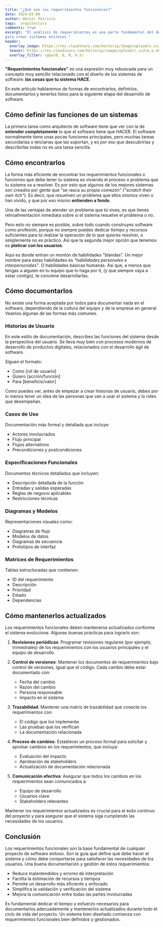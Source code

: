 ```yaml
---
title: "¿Qué son los requerimientos funcionales?"
date: 2024-03-09
author: Héctor Patricio
tags:  arquitectura 
comments: true
excerpt: "El análisis de requerimientos es una parte fundamental del desarrollo de software y es importantísima
para crear sistemas exitosos."
header:
  overlay_image: https://res.cloudinary.com/hectorip/image/upload/c_scale,w_1400/v1731216878/isabelle-mannino-USOSteP8hOw-unsplash_cbxmst.jpg
  teaser: https://res.cloudinary.com/hectorip/image/upload/c_scale,w_400/v1731216878/isabelle-mannino-USOSteP8hOw-unsplash_cbxmst.jpg
  overlay_filter: rgba(0, 0, 0, 0.5)
---
```


**"Requerimientos funcionales"** es una expresión muy rebuscada para un concepto
muy sencillo relacionado con el diseño de los sistemas de software: **las
cosas que tu sistema HACE**.

En este artículo hablaremos de formas de encontrarlos, definirlos, documentarlos
y tenerlos listos para la siguiente etapa del desarrollo de software.

## Cómo definir las funciones de un sistemas

La primera tarea como arquitecto de software tiene que ver con la de
**entender completamente** lo que el software tiene que HACER. El software
normalmente tiene unas pocas funciones principales, pero muchas tareas
secundarias o terciarias que las soportan, y es por eso que descubrirlas
y describirlas todas no es una tarea sencilla.

## Cómo encontrarlos

La forma más eficiente de encontrar los requerimientos funcionales o funciones
que debe tener tu sistema es viviendo el proceso o problema que tu sistema va a
resolver. Es por esto que algunos de los mejores sistemas son creados por gente
que "se rasca su propia comezón" (_"scratch their own itch"_). Es decir, que
resuelven un problema que ellos mismos viven o han vivido, y que por eso
mismo **entienden a fondo**.

Una de las ventajas de atender un problema que tú vives, es que tienes
retroalimentación inmediata sobre si el sistema resuelve el problema o no.

Pero esto no siempre es posible, sobre todo cuando construyes software como
profesión, porque no siempre puedes dedicar tiempo y recursos suficientes para
tú realizar la operación de lo que quieres resolver, o simplemente no es práctico.
Así que la segunda mejor opción que tenemos es **platicar con los usuarios**.

Aquí es donde entran un montón de habilidades "blandas". Un mejor nombre para estas
habilidades es _"habilidades personales e interpersonales"_. O habilidades básicas
humanas. Así que, a menos que tengas a alguien en tu equipo que lo haga por ti,
(y que siempre vaya a estar contigo), te conviene desarrollarlas.

## Cómo documentarlos

No existe una forma aceptada por todos para documentar nada en el software,
dependiendo de la cultura del equipo y de la empresa en general. Veamos algunas
de las formas más comunes.

### Historias de Usuario

En este estilo de documentación, describes las funciones del sistema desde la
perspectiva del usuario. Se lleva muy bien con procesos modernos de desarrollo de
productos digitales, relacionados con el desarrollo ágil de software.

Siguen el formato:

- Como [rol de usuario]
- Quiero [acción/función]
- Para [beneficio/valor]

Como puedes ver, antes de empezar a crear historias de usuario, debes por lo menos
tener un idea de las personas que van a usar el sistema y lo roles que desempeñan.

### Casos de Uso

Documentación más formal y detallada que incluye:

- Actores involucrados
- Flujo principal
- Flujos alternativos
- Precondiciones y postcondiciones

### Especificaciones Funcionales

Documentos técnicos detallados que incluyen:
- Descripción detallada de la función
- Entradas y salidas esperadas
- Reglas de negocio aplicables
- Restricciones técnicas

### Diagramas y Modelos

Representaciones visuales como:
- Diagramas de flujo
- Modelos de datos
- Diagramas de secuencia
- Prototipos de interfaz

### Matrices de Requerimientos

Tablas estructuradas que contienen:
- ID del requerimiento
- Descripción
- Prioridad
- Estado
- Dependencias

## Cómo mantenerlos actualizados

Los requerimientos funcionales deben mantenerse actualizados conforme el sistema evoluciona. Algunas buenas prácticas para lograrlo son:

1. **Revisiones periódicas**: Programar revisiones regulares (por ejemplo, trimestrales) de los requerimientos con los usuarios principales y el equipo de desarrollo.

2. **Control de versiones**: Mantener los documentos de requerimientos bajo control de versiones, igual que el código. Cada cambio debe estar documentado con:
   - Fecha del cambio
   - Razón del cambio
   - Persona responsable
   - Impacto en el sistema

3. **Trazabilidad**: Mantener una matriz de trazabilidad que conecte los requerimientos con:
   - El código que los implementa
   - Las pruebas que los verifican
   - La documentación relacionada

4. **Proceso de cambios**: Establecer un proceso formal para solicitar y aprobar cambios en los requerimientos, que incluya:
   - Evaluación del impacto
   - Aprobación de stakeholders
   - Actualización de documentación relacionada

5. **Comunicación efectiva**: Asegurar que todos los cambios en los requerimientos sean comunicados a:
   - Equipo de desarrollo
   - Usuarios clave
   - Stakeholders relevantes

Mantener los requerimientos actualizados es crucial para el éxito continuo del proyecto y para asegurar que el sistema siga cumpliendo las necesidades de los usuarios.

## Conclusión

Los requerimientos funcionales son la base fundamental de cualquier proyecto de software exitoso. Son la guía que define qué debe hacer el sistema y cómo debe comportarse para satisfacer las necesidades de los usuarios. Una buena documentación y gestión de estos requerimientos:

- Reduce malentendidos y errores de interpretación
- Facilita la estimación de recursos y tiempos
- Permite un desarrollo más eficiente y enfocado
- Simplifica la validación y verificación del sistema
- Mejora la comunicación entre todas las partes involucradas

Es fundamental dedicar el tiempo y esfuerzo necesarios para documentarlos adecuadamente y mantenerlos actualizados durante todo el ciclo de vida del proyecto. Un sistema bien diseñado comienza con requerimientos funcionales bien definidos y gestionados.

